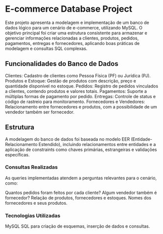 # E-commerce Database Project
Este projeto apresenta a modelagem e implementação de um banco de dados lógico para um cenário de e-commerce, utilizando MySQL. O objetivo principal foi criar uma estrutura consistente para armazenar e gerenciar informações relacionadas a clientes, produtos, pedidos, pagamentos, entregas e fornecedores, aplicando boas práticas de modelagem e consultas SQL complexas.

## Funcionalidades do Banco de Dados
Clientes: Cadastro de clientes como Pessoa Física (PF) ou Jurídica (PJ).
Produtos e Estoque: Gestão de produtos com descrição, preço e quantidade disponível no estoque.
Pedidos: Registro de pedidos vinculados a clientes, contendo produtos e valores totais.
Pagamentos: Suporte a múltiplas formas de pagamento por pedido.
Entregas: Controle de status e código de rastreio para monitoramento.
Fornecedores e Vendedores: Relacionamento entre fornecedores e produtos, com a possibilidade de um vendedor também ser fornecedor.
## Estrutura
A modelagem do banco de dados foi baseada no modelo EER (Entidade-Relacionamento Estendido), incluindo relacionamentos entre entidades e a aplicação de constraints como chaves primárias, estrangeiras e validações específicas.

### Consultas Realizadas
As queries implementadas atendem a perguntas relevantes para o cenário, como:

Quantos pedidos foram feitos por cada cliente?
Algum vendedor também é fornecedor?
Relação de produtos, fornecedores e estoques.
Nomes dos fornecedores e seus produtos.
### Tecnologias Utilizadas
MySQL
SQL para criação de esquemas, inserção de dados e consultas.
